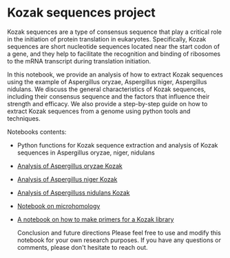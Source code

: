 # Kozak sequences project

Kozak sequences are a type of consensus sequence that play a critical role in the initiation of protein translation in eukaryotes. Specifically, Kozak sequences are short nucleotide sequences located near the start codon of a gene, and they help to facilitate the recognition and binding of ribosomes to the mRNA transcript during translation initiation.

In this notebook, we provide an analysis of how to extract Kozak sequences using the example of Aspergillus oryzae, Aspergillus niger, Aspergillus nidulans. We discuss the general characteristics of Kozak sequences, including their consensus sequence and the factors that influence their strength and efficacy. We also provide a step-by-step guide on how to extract Kozak sequences from a genome using python tools and techniques.

Notebooks contents:

- Python functions for Kozak sequence extraction and analysis of Kozak sequences in Aspergillus oryzae, niger, nidulans
- [Analysis of Aspergillus oryzae Kozak](notebooks/00_Retrieve_kozak_seqs_from_genomes_ASPERGILLUS_ORYZAE.ipynb)
- [Analysis of Aspergillus niger Kozak](notebooks/00_Retrieve_kozak_seqs_from_genomes_ASPERGILLUS_NIGER.ipynb)
- [Analysis of Aspergilluss nidulans Kozak](notebooks/00_Retrieve_kozak_seqs_from_genomes_ASPERGILLUS_NIDULANS.ipynb)
- [Notebook on microhomology](notebooks/01_micro_homology_notebook.ipynb)
- [A notebook on how to make primers for a Kozak library](notebooks/02_kozak_primer.ipynb)

  Conclusion and future directions
  Please feel free to use and modify this notebook for your own research purposes. If you have any questions or comments, please don't hesitate to reach out.
